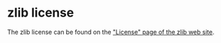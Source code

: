 # zlib license

The zlib license can be found on the
["License" page of the zlib web site](http://www.zlib.net/zlib_license.html).
